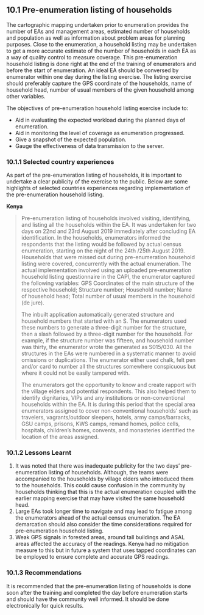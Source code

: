 ## 10.1 Pre-enumeration listing of households

The cartographic mapping undertaken prior to enumeration provides the number of EAs and management areas, estimated number of households and population as well as information about problem areas for planning purposes. Close to the enumeration, a household listing may be undertaken to get a more accurate estimate of the number of households in each EA as a way of quality control to measure coverage. This pre-enumeration household listing is done right at the end of the training of enumerators and before the start of enumeration. An ideal EA should be conversed by enumerator within one day during the listing exercise.  The listing exercise should preferably capture the GPS coordinate of the households, name of household head, number of usual members of the given household among other variables. 

The objectives of pre-enumeration household listing exercise include to:
- Aid in evaluating the expected workload during the planned days of enumeration. 
- Aid in monitoring the level of coverage as enumeration progressed.  
- Give a snapshot of the expected population. 
- Gauge the effectiveness of data transmission to the server.

### 10.1.1	Selected country experiences
As part of the pre-enumeration listing of households, it is important to undertake a clear publicity of the exercise to the public. Below are some highlights of selected countries experiences regarding implementation of the pre-enumeration household listing.

**Kenya**
>Pre-enumeration listing of households involved visiting, identifying, and listing all the households within the EA. It was undertaken for two days on 22nd and 23rd August 2019 immediately after concluding EA identification. In the households, enumerators informed the respondents that the listing would be followed by actual census enumeration, starting on the night of the 24th /25th August 2019. Households that were missed out during pre-enumeration household listing were covered, concurrently with the actual enumeration. The actual implementation involved using an uploaded pre-enumeration household listing questionnaire in the CAPI, the enumerator captured the following variables: GPS Coordinates of the main structure of the respective household; Structure number; Household number; Name of household head; Total number of usual members in the household (de jure). 
>
>The inbuilt application automatically generated structure and household numbers that started with an S. The enumerators used these numbers to generate a three-digit number for the structure, then a slash followed by a three-digit number for the household. For example, if the structure number was fifteen, and household number was thirty, the enumerator wrote the generated as S015/030. All the structures in the EAs were numbered in a systematic manner to avoid omissions or duplications. The enumerator either used chalk, felt pen and/or card to number all the structures somewhere conspicuous but where it could not be easily tampered with. 
>
>The enumerators got the opportunity to know and create rapport with the village elders and potential respondents. This also helped them to identify dignitaries, VIPs and any institutions or non-conventional households within the EA. It is during this period that the special area enumerators assigned to cover non-conventional households’ such as travelers, vagrants/outdoor sleepers, hotels, army camps/barracks, GSU camps, prisons, KWS camps, remand homes, police cells, hospitals, children’s homes, convents, and monasteries identified the location of the areas assigned.

### 10.1.2	Lessons Learnt
1.	It was noted that there was inadequate publicity  for the two days’ pre-enumeration listing of households. Although, the teams were accompanied to the households by village elders who introduced them to the households.  This could cause confusion in the community by households thinking that this is the actual enumeration coupled with the earlier mapping exercise that may have visited the same household head. 
2.	Large EAs  took longer time to navigate and may lead to fatigue among the enumerators ahead of the actual census enumeration. The EA demarcation should also consider the time considerations required for pre-enumeration household listing.
3.	Weak GPS signals in forested areas, around tall buildings and ASAL areas affected the accuracy of the readings. Kenya had no mitigation measure to this but in future a system that uses tapped coordinates can be employed to ensure complete and accurate GPS readings.

### 10.1.3	Recommendations
It is recommended that the pre-enumeration listing of households is done soon after the training and completed the day before enumeration starts and should have the community well informed. It should be done electronically for quick results.
